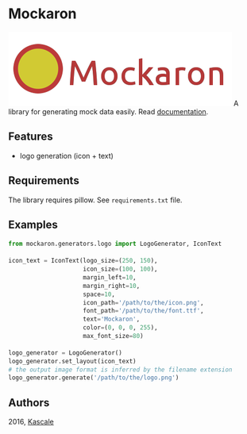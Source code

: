 # Mockaron
![Mockaron Logo](/docs/logo.png)
A library for generating mock data easily.
Read [documentation](http://mockaron.readthedocs.org).

## Features
- logo generation (icon + text)

## Requirements
The library requires pillow. See `requirements.txt` file.

## Examples
```python
from mockaron.generators.logo import LogoGenerator, IconText

icon_text = IconText(logo_size=(250, 150),
                     icon_size=(100, 100),
                     margin_left=10,
                     margin_right=10,
                     space=10,
                     icon_path='/path/to/the/icon.png',
                     font_path='/path/to/the/font.ttf',
                     text='Mockaron',
                     color=(0, 0, 0, 255),
                     max_font_size=80)

logo_generator = LogoGenerator()
logo_generator.set_layout(icon_text)
# the output image format is inferred by the filename extension
logo_generator.generate('/path/to/the/logo.png')
```

## Authors
2016, [Kascale](http://kascale.com)
